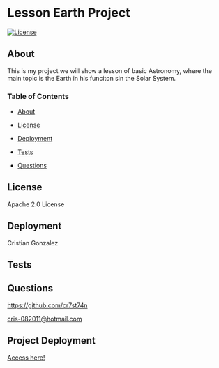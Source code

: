 # Lesson Earth Project

[![License](https://img.shields.io/badge/License-Apache_2.0-yellowgreen.svg)](https://opensource.org/licenses/Apache-2.0)  

## About
This is my project we will show a lesson of basic Astronomy, where the main topic is the Earth in his funciton sin the Solar System.

### Table of Contents
 * [About](#About)

 * [License](#License)

 * [Deployment](#Deployment)

 * [Tests](#Tests)

 * [Questions](#Questions)



## License
Apache 2.0 License

## Deployment
Cristian Gonzalez

## Tests


## Questions

https://github.com/cr7st74n

cris-082011@hotmail.com


## Project Deployment
[Access here!](https://cr7st74n.github.io/Planet_Earth-Design-Project/)

